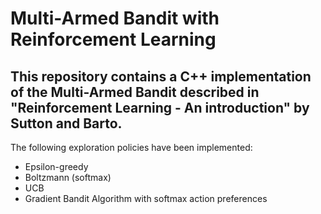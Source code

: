 # Multi-Armed Bandit with Reinforcement Learning

This repository contains a C++ implementation of the Multi-Armed Bandit described in "Reinforcement Learning - An introduction" by Sutton and Barto.
---

The following exploration policies have been implemented:
* Epsilon-greedy
* Boltzmann (softmax)
* UCB
* Gradient Bandit Algorithm with softmax action preferences
